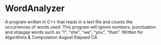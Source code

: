 # WordAnalyzer
A program written in C++ that reads in a text file and counts the occurrences of words used. This program will ignore numbers, punctuation and stopgap words such as "I", "she", "we", "you", "than". Written for Algorithms &amp; Computation August Elapsed CA
